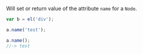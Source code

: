 Will set or return value of the attribute `name` for a `Node`.

```javascript
var b = el('div');

a.name('test');

a.name();
//-> test
```
